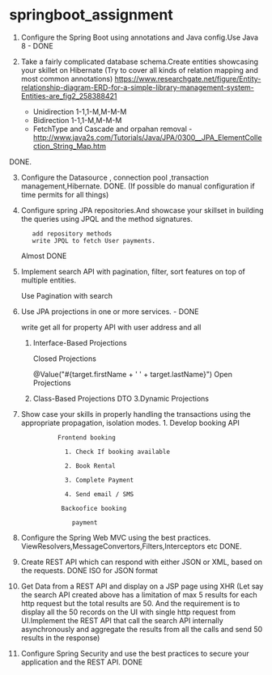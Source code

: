 # springboot_assignment

1. Configure the Spring Boot using annotations and Java config.Use Java 8 - DONE

2. Take a fairly complicated database schema.Create entities showcasing your skillet on Hibernate 
(Try to cover all kinds of relation mapping and most common annotations) 
https://www.researchgate.net/figure/Entity-relationship-diagram-ERD-for-a-simple-library-management-system-Entities-are_fig2_258388421

   - Unidirection 1-1,1-M,M-M-M
   - Bidirection  1-1,1-M,M-M-M
   - FetchType and Cascade and orpahan removal
   -http://www.java2s.com/Tutorials/Java/JPA/0300__JPA_ElementCollection_String_Map.htm
   
 DONE.

3. Configure the Datasource , connection pool ,transaction management,Hibernate.
   DONE. (If possible do manual configuration if time permits for all things)

4. Configure spring JPA repositories.And showcase your skillset in building the queries using JPQL and the method signatures.
         
		  add repository methods
		  write JPQL to fetch User payments.

     Almost DONE


5. Implement search API with pagination, filter, sort features on top of multiple entities.
     
	 Use Pagination with search


6. Use JPA projections in one or more services. - DONE
     
	 write get all for property API with user address and all
	 
	 1. Interface-Based Projections
	 
	     Closed Projections
		 
		 @Value("#{target.firstName + ' ' + target.lastName}")
		 Open Projections
	 
	 2. Class-Based Projections DTO
	 3.Dynamic Projections
	 


7. Show case your skills in properly handling the transactions using the appropriate propagation, isolation modes.
          1. Develop booking API 
                   
				  
                 Frontend booking				  
				  
				   1. Check If booking available   
				   
				   2. Book Rental
				   
				   3. Complete Payment
				   
				   4. Send email / SMS
				   
				  Backoofice booking
				   
				     payment 
				   

8. Configure the Spring Web MVC using the best practices. ViewResolvers,MessageConvertors,Filters,Interceptors etc
    DONE.

9. Create REST API which can respond with either JSON or XML, based on the requests.
    DONE ISO for JSON format


10. Get Data from a REST API and display on a JSP page using XHR (Let say the search API created above has a limitation of max 5 results for each http request but the total results are 50. And the requirement is to display all the 50 records on the UI with single http request from UI.Implement the REST API that call the search API internally asynchronously and aggregate the results from all the calls and send 50 results in the response)


11. Configure Spring Security and use the best practices to secure your application and the REST API.
    DONE







					   
